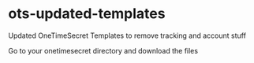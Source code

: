 # ots-updated-templates
Updated OneTimeSecret Templates to remove tracking and account stuff

Go to your onetimesecret directory and download the files
